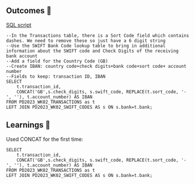 ## Outcomes 🟰
[SQL script](https://github.com/duonglindaa/SQL_challenges/blob/main/Preppin%20Data/2023/W2/SQL%20script.sql)
```
--In the Transactions table, there is a Sort Code field which contains dashes. We need to remove these so just have a 6 digit string
--Use the SWIFT Bank Code lookup table to bring in additional information about the SWIFT code and Check Digits of the receiving bank account
--Add a field for the Country Code (GB)
--Create IBAN: country code+check digits+bank code+sort code+ account number
--Fields to keep: transaction ID, IBAN
SELECT 
    t.transaction_id,
    CONCAT('GB',s.check_digits, s.swift_code, REPLACE(t.sort_code, '-', ''), t.account_number) AS IBAN
FROM PD2023_WK02_TRANSACTIONS as t
LEFT JOIN PD2023_WK02_SWIFT_CODES AS s ON s.bank=t.bank;
```

<a name="learnings"></a>
## Learnings 🧠
Used CONCAT for the first time:
```
SELECT 
    t.transaction_id,
    CONCAT('GB',s.check_digits, s.swift_code, REPLACE(t.sort_code, '-', ''), t.account_number) AS IBAN
FROM PD2023_WK02_TRANSACTIONS as t
LEFT JOIN PD2023_WK02_SWIFT_CODES AS s ON s.bank=t.bank;
```


